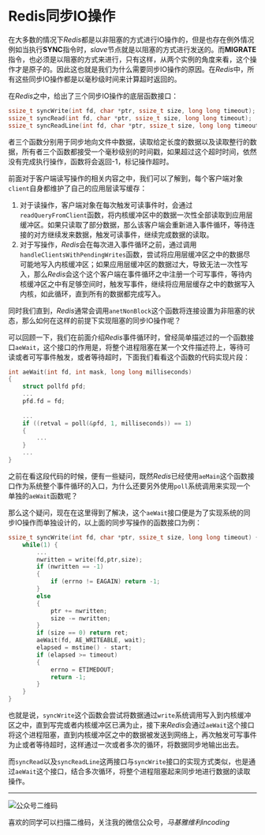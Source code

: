 # Redis同步IO操作

在大多数的情况下*Redis*都是以非阻塞的方式进行IO操作的，但是也存在例外情况
例如当执行**SYNC**指令时，*slave*节点就是以阻塞的方式进行发送的。而**MIGRATE**指令，也必须是以阻塞的方式来进行，只有这样，从两个实例的角度来看，这个操作才是原子的。因此这也就是我们为什么需要同步IO操作的原因。在*Redis*中，所有这些同步IO操作都是以毫秒级时间来计算超时返回的。

在*Redis*之中，给出了三个同步IO操作的底层函数接口：

```c
ssize_t syncWrite(int fd, char *ptr, ssize_t size, long long timeout);
ssize_t syncRead(int fd, char *ptr, ssize_t size, long long timeout);
ssize_t syncReadLine(int fd, char *ptr, ssize_t size, long long timeout);
```

者三个函数分别用于同步地向文件中数据，读取给定长度的数据以及读取整行的数据，所有者三个函数都接受一个毫秒级别的时间戳，如果超过这个超时时间，依然没有完成执行操作，函数将会返回-1，标记操作超时。

前面对于客户端读写操作的相关内容之中，我们可以了解到，每个客户端对象`client`自身都维护了自己的应用层读写缓存：

1. 对于读操作，客户端对象在每次触发可读事件时，会通过`readQueryFromClient`函数，将内核缓冲区中的数据一次性全部读取到应用层缓冲区。如果只读取了部分数据，那么该客户端会重新进入事件循环，等待连接的对方继续发来数据，触发可读事件，继续完成数据的读取。
2. 对于写操作，*Redis*会在每次进入事件循环之前，通过调用`handleClientsWithPendingWrites`函数，尝试将应用层缓冲区之中的数据尽可能地写入内核缓冲区；如果应用层缓冲区的数据过大，导致无法一次性写入，那么*Redis*会这个这个客户端在事件循环之中注册一个可写事件，等待内核缓冲区之中有足够空间时，触发写事件，继续将应用层缓存之中的数据写入内核，如此循环，直到所有的数据都完成写入。

同时我们直到，*Redis*通常会调用`anetNonBlock`这个函数将连接设置为非阻塞的状态，那么如何在这样的前提下实现阻塞的同步IO操作呢？

可以回顾一下，我们在前面介绍*Redis*事件循环时，曾经简单描述过的一个函数接口`aeWait`，这个接口的作用是，将整个进程阻塞在某一个文件描述符上，等待可读或者可写事件触发，或者等待超时，下面我们看看这个函数的代码实现片段：

```c
int aeWait(int fd, int mask, long long milliseconds)
{
    struct pollfd pfd;
    ...
    pfd.fd = fd;
    
    ...
    if ((retval = poll(&pfd, 1, milliseconds)) == 1)
    {
        ...
    }
    ...
}
```

之前在看这段代码的时候，便有一些疑问，既然*Redis*已经使用`aeMain`这个函数接口作为系统整个事件循环的入口，为什么还要另外使用`poll`系统调用来实现一个单独的`aeWait`函数呢？

那么这个疑问，现在在这里得到了解决，这个`aeWait`接口便是为了实现系统的同步IO操作而单独设计的，以上面的同步写操作的函数接口为例：

```c
ssize_t syncWrite(int fd, char *ptr, ssize_t size, long long timeout) {
	while(1) {
        ...
        nwritten = write(fd,ptr,size);
        if (nwritten == -1)
        {
            if (errno != EAGAIN) return -1;
        }
        else
        {
            ptr += nwritten;
            size -= nwritten;
        }
        if (size == 0) return ret;
        aeWait(fd, AE_WRITEABLE, wait);
        elapsed = mstime() - start;
        if (elapsed >= timeout)
        {
            errno = ETIMEDOUT;
            return -1;
        }
    }   
}
```

也就是说，`syncWrite`这个函数会尝试将数据通过`write`系统调用写入到内核缓冲区之中，直到写完或者内核缓冲区已满为止，接下来*Redis*会通过`aeWait`这个接口将这个进程阻塞，直到内核缓冲区之中的数据被发送到网络上，再次触发可写事件为止或者等待超时，这样通过一次或者多次的循环，将数据同步地输出出去。

而`syncRead`以及`syncReadLine`这两接口与`syncWrite`接口的实现方式类似，也是通过`aeWait`这个接口，结合多次循环，将整个进程阻塞起来同步地进行数据的读取操作。




***
![公众号二维码](https://machiavelli-1301806039.cos.ap-beijing.myqcloud.com/qrcode_for_gh_836beef2355a_344.jpg)

喜欢的同学可以扫描二维码，关注我的微信公众号，*马基雅维利incoding*